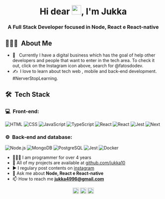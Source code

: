 <h1 align="center">Hi dear <img src="https://raw.githubusercontent.com/kaueMarques/kaueMarques/master/hi.gif" width="30px">, I'm Jukka</h1>
<h3 align="center">A Full Stack Developer  focused in Node, React e React-native</h3>

<h2> 👨🏻‍💻 &nbsp;About Me </h2>

- 💼 &nbsp; Currently I have a digital business which has the goal of help other developers and people that want to enter in the tech area. To check it out, click on the Instagram icon above, search for @fatosdodev.
- ✍️ &nbsp;I love to learn about tech web , mobile and back-end development.
#NerverStopLearning.

<h2> 🛠 &nbsp;Tech Stack</h2>
<h3>💻 &nbsp;Front-end:</h3>

![HTML](https://img.shields.io/badge/-HTML-333333?style=flat&logo=HTML5) ![CSS](https://img.shields.io/badge/-CSS-333333?style=flat&logo=CSS3&logoColor=1572B6) ![JavaScript](https://img.shields.io/badge/-JavaScript-333333?style=flat&logo=javascript) ![TypeScript](https://img.shields.io/badge/-TypeScript-333333?style=flat&logo=typescript&logoColor=2D79C7) ![React](https://img.shields.io/badge/-React-333333?style=flat&logo=react) ![React](https://img.shields.io/badge/-React%20Native-333333?style=flat&logo=react)  ![Jest](https://img.shields.io/badge/-Jest-333333?style=flat&logo=jest&logoColor=E535AB) ![Next](https://img.shields.io/badge/-Next-333333?style=flat&logo=next.js&logoColor)

<h3>⚙️ &nbsp;Back-end and database:</h3>

![Node.js](https://img.shields.io/badge/-Node.js-333333?style=flat&logo=node.js) ![MongoDB](https://img.shields.io/badge/-MongoDB-333333?style=flat&logo=mongodb) ![PostgreSQL](https://img.shields.io/badge/-PostgreSQL-333333?style=flat&logo=postgresql) ![Jest](https://img.shields.io/badge/-Jest-333333?style=flat&logo=jest&logoColor=E535AB) ![Docker](https://img.shields.io/badge/-Docker-333333?style=flat&logo=docker&logoColor)

- 🧑🏽‍💻 I am programmer for over 4 years
- 🚀 All of my projects are available at [github.com/jukka10](https://github.com/jukka10)
- ▶️ I regulary post contents on [instagram](https://www.instagram.com/fatosdodev/)
- 💬 Ask me about **Node, React e React-native**
- 📫 How to reach me **jukka4996@gmail.com**

<p align="center">
<a href="https://www.linkedin.com/in/jo%C3%A3opaulov/" target="blank"><img align="center" src="https://cdn.jsdelivr.net/npm/simple-icons@3.0.1/icons/linkedin.svg" alt="jukka" height="20" width="20" /></a>
<a href="https://www.facebook.com/Fatos-Do-Dev-106862014819418" target="blank"><img align="center" src="https://cdn.jsdelivr.net/npm/simple-icons@3.0.1/icons/facebook.svg" alt="jukka" height="20" width="20" /></a>
<a href="https://www.instagram.com/fatosdodev" target="blank"><img align="center" src="https://cdn.jsdelivr.net/npm/simple-icons@3.0.1/icons/instagram.svg" alt="jukka" height="20" width="20" /></a>
</p>

<!--
